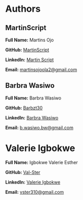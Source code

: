 # Authors

## MartinScript

**Full Name:** Martins Ojo

**GitHub:** [MartinScript](https://github.com/MartinScript)

**LinkedIn:** [Martin Script](https://www.linkedin.com/in/martins-ojo/)

**Email:** martinsojoola2@gmail.com

## Barbra Wasiwo

**Full Name:** Barbra Wasiwo

**GitHub:** [Barbzt30](https://github.com/barbzt30)

**LinkedIn:** [Barbra Wasiwo](https://www.linkedin.com/in/barbra-wasiwo/)

**Email:** b.wasiwo.bw@gmail.com

# Valerie Igbokwe

**Full Name:** Igbokwe Valerie Esther

**GitHub:** [Val-Ster](https://github.com/Val-Ster)

**LinkedIn:** [Valerie Igbokwe](https://www.linkedin.com/in/valerie-igbokwe/)

**Email:** vster310@gmail.com
